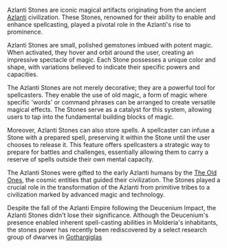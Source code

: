 Azlanti Stones are iconic magical artifacts originating from the ancient [Azlanti](../Lore/Azlanti.md) civilization. These Stones, renowned for their ability to enable and enhance spellcasting, played a pivotal role in the Azlanti's rise to prominence.

Azlanti Stones are small, polished gemstones imbued with potent magic. When activated, they hover and orbit around the user, creating an impressive spectacle of magic. Each Stone possesses a unique color and shape, with variations believed to indicate their specific powers and capacities.

The Azlanti Stones are not merely decorative; they are a powerful tool for spellcasters. They enable the use of old magic, a form of magic where specific 'words' or command phrases can be arranged to create versatile magical effects. The Stones serve as a catalyst for this system, allowing users to tap into the fundamental building blocks of magic.

Moreover, Azlanti Stones can also store spells. A spellcaster can infuse a Stone with a prepared spell, preserving it within the Stone until the user chooses to release it. This feature offers spellcasters a strategic way to prepare for battles and challenges, essentially allowing them to carry a reserve of spells outside their own mental capacity.

The Azlanti Stones were gifted to the early Azlanti humans by the [The Old Ones](The%20Old%20Ones.md), the cosmic entities that guided their civilization. The Stones played a crucial role in the transformation of the Azlanti from primitive tribes to a civilization marked by advanced magic and technology.

Despite the fall of the Azlanti Empire following the Deucenium Impact, the Azlanti Stones didn't lose their significance. Although the Deucenium's presence enabled inherent spell-casting abilities in Molderia's inhabitants, the stones power has recently been rediscovered by a select research group of dwarves in [Gothargiglas](../Places/Gothargiglas.md)
